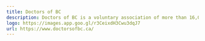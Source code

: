 ```yaml
---
title: Doctors of BC
description: Doctors of BC is a voluntary association of more than 16,000 physicians, residents, and medical students in British Columbia.
logo: https://images.app.goo.gl/r3CeixdH3Cwu3dqJ7
url: https://www.doctorsofbc.ca/
---
```

